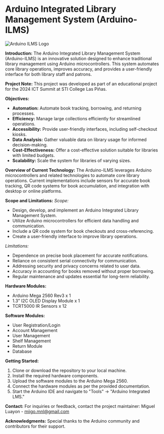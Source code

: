 # Arduino Integrated Library Management System (Arduino-ILMS)

![Arduino ILMS Logo](https://i.imgur.com/3iSb7Av.png)

**Introduction:**
The Arduino Integrated Library Management System (Arduino-ILMS) is an innovative solution designed to enhance traditional library management using Arduino microcontrollers. This system automates core library operations, improves accuracy, and provides a user-friendly interface for both library staff and patrons.

**Project Note:**
This project was developed as part of an educational project for the 2024 ICT Summit at STI College Las Piñas.

**Objectives:**
- **Automation:** Automate book tracking, borrowing, and returning processes.
- **Efficiency:** Manage large collections efficiently for streamlined operations.
- **Accessibility:** Provide user-friendly interfaces, including self-checkout kiosks.
- **Data Analysis:** Gather valuable data on library usage for informed decision-making.
- **Cost-Effectiveness:** Offer a cost-effective solution suitable for libraries with limited budgets.
- **Scalability:** Scale the system for libraries of varying sizes.

**Overview of Current Technology:**
The Arduino-ILMS leverages Arduino microcontrollers and related technologies to automate core library operations. Current implementations include sensors for accurate book tracking, QR code systems for book accumulation, and integration with desktop or online platforms.

**Scope and Limitations:**
*Scope:*
- Design, develop, and implement an Arduino Integrated Library Management System.
- Utilize Arduino microcontrollers for efficient data handling and communication.
- Include a QR code system for book checkouts and cross-referencing.
- Create a user-friendly interface to improve library operations.

*Limitations:*
- Dependence on precise book placement for accurate notifications.
- Reliance on consistent serial connectivity for communication.
- Addressing security and privacy concerns related to user data.
- Accuracy in accounting for books removed without proper borrowing.
- Regular maintenance and updates essential for long-term reliability.

**Hardware Modules:**
- Arduino Mega 2560 Rev3 x 1
- 1.3” I2C OLED Display Module x 1
- TCRT5000 IR Sensors x 12

**Software Modules:**
- User Registration/Login
- Account Management
- User Management
- Shelf Management
- Return Module
- Database

**Getting Started:**
1. Clone or download the repository to your local machine.
2. Install the required hardware components.
3. Upload the software modules to the Arduino Mega 2560.
4. Connect the hardware modules as per the provided documentation.
5. Start the Arduino IDE and navigate to "Tools" -> "Arduino Integrated LMS."

**Contact:**
For inquiries or feedback, contact the project maintainer:
Miguel Luayon - miigo.mnl@gmail.com

**Acknowledgments:**
Special thanks to the Arduino community and contributors for their support.
